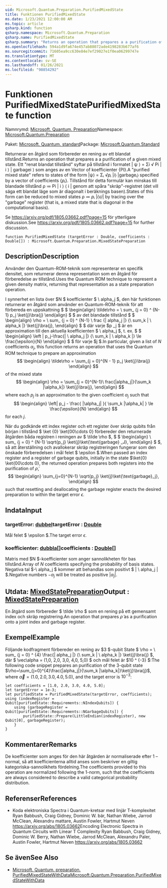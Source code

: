 ```yaml
---
uid: Microsoft.Quantum.Preparation.PurifiedMixedState
title: Funktionen PurifiedMixedState
ms.date: 1/23/2021 12:00:00 AM
ms.topic: article
qsharp.kind: function
qsharp.namespace: Microsoft.Quantum.Preparation
qsharp.name: PurifiedMixedState
qsharp.summary: "Returns an operation that prepares a a purification of a given mixed state.\rA \"purified mixed state\" refers to states of the form |ψ⟩ = Σᵢ √\U0001D45Dᵢ |\U0001D456⟩ |garbageᵢ⟩ specified by a vector of\rcoefficients {\U0001D45Dᵢ}. States of this form can be reduced to mixed states ρ ≔ \U0001D45Dᵢ |\U0001D456⟩⟨\U0001D456| by tracing over the \"garbage\"\rregister (that is, a mixed state that is diagonal in the computational basis).\r\rSee https://arxiv.org/pdf/1805.03662.pdf?page=15 for further discussion."
ms.openlocfilehash: 594a1d9fa674e457ab88072ade4198283b677af6
ms.sourcegitcommit: 71605ea9cc630e84e7ef29027e1f0ea06299747e
ms.translationtype: MT
ms.contentlocale: sv-SE
ms.lasthandoff: 01/26/2021
ms.locfileid: "98854292"
---
```

# <a name="purifiedmixedstate-function"></a><span data-ttu-id="e88ef-102">Funktionen PurifiedMixedState</span><span class="sxs-lookup"><span data-stu-id="e88ef-102">PurifiedMixedState function</span></span>

<span data-ttu-id="e88ef-103">Namnrymd: [Microsoft. Quantum. Preparation](xref:Microsoft.Quantum.Preparation)</span><span class="sxs-lookup"><span data-stu-id="e88ef-103">Namespace: [Microsoft.Quantum.Preparation](xref:Microsoft.Quantum.Preparation)</span></span>

<span data-ttu-id="e88ef-104">Paket: [Microsoft. Quantum. standard](https://nuget.org/packages/Microsoft.Quantum.Standard)</span><span class="sxs-lookup"><span data-stu-id="e88ef-104">Package: [Microsoft.Quantum.Standard](https://nuget.org/packages/Microsoft.Quantum.Standard)</span></span>


<span data-ttu-id="e88ef-105">Returnerar en åtgärd som förbereder en rening av ett blandat tillstånd.</span><span class="sxs-lookup"><span data-stu-id="e88ef-105">Returns an operation that prepares a a purification of a given mixed state.</span></span>
<span data-ttu-id="e88ef-106">Ett "renat blandat tillstånd" syftar på tillstånd i formatet | ψ ⟩ = Σi √ Pi | i ⟩ | garbagei ⟩ som anges av en Vector of koefficienter {PI}.</span><span class="sxs-lookup"><span data-stu-id="e88ef-106">A "purified mixed state" refers to states of the form |ψ⟩ = Σᵢ √𝑝ᵢ |𝑖⟩ |garbageᵢ⟩ specified by a vector of coefficients {𝑝ᵢ}.</span></span> <span data-ttu-id="e88ef-107">Tillstånd för detta formulär kan minskas till blandade tillstånd ρ ≔ Pi | i ⟩ ⟨ i | genom att spåra "skräp"-registret (det vill säga ett blandat läge som är diagonalt i beräknings basen).</span><span class="sxs-lookup"><span data-stu-id="e88ef-107">States of this form can be reduced to mixed states ρ ≔ 𝑝ᵢ |𝑖⟩⟨𝑖| by tracing over the "garbage" register (that is, a mixed state that is diagonal in the computational basis).</span></span>

<span data-ttu-id="e88ef-108">Se https://arxiv.org/pdf/1805.03662.pdf?page=15 för ytterligare diskussion.</span><span class="sxs-lookup"><span data-stu-id="e88ef-108">See https://arxiv.org/pdf/1805.03662.pdf?page=15 for further discussion.</span></span>

```qsharp
function PurifiedMixedState (targetError : Double, coefficients : Double[]) : Microsoft.Quantum.Preparation.MixedStatePreparation
```


## <a name="description"></a><span data-ttu-id="e88ef-109">Description</span><span class="sxs-lookup"><span data-stu-id="e88ef-109">Description</span></span>

<span data-ttu-id="e88ef-110">Använder den Quantum-ROM-teknik som representerar en specifik densitet, som returnerar denna representation som en åtgärd för förberedelse av tillstånd.</span><span class="sxs-lookup"><span data-stu-id="e88ef-110">Uses the Quantum ROM technique to represent a given density matrix, returning that representation as a state preparation operation.</span></span>

<span data-ttu-id="e88ef-111">I synnerhet en lista över $N $ koefficienter $ \ alpha_j $, den här funktionen returnerar en åtgärd som använder en Quantum-ROM-teknik för att förbereda en uppskattning $ $ \begin{align} \tilde\rho = \ sum_ {j = 0} ^ {N-1} p_j \ket{j}\bra{j} \end{align} $ $ av det blandade tillstånd $ $ \begin{align} \rho = \ sum_ {j = 0} ^ {N-1} \ frac {| alpha_j |} {\ sum_k | \ alpha_k |} \ket{j}\bra{j}, \end{align} $ $ där varje $p _j $ är en approximation till den aktuella koefficienten $ \ alpha_j $, t. ex. $ $ \begin{align} \left | p_j-\frac{| \ alpha_j |} {\ sum_k | \ alpha_k |} \le \frac{\epsilon}{N} \end{align} $ $ för varje $j $.</span><span class="sxs-lookup"><span data-stu-id="e88ef-111">In particular, given a list of $N$ coefficients $\alpha_j$, this function returns an operation that uses the Quantum ROM technique to prepare an approximation $$ \begin{align} \tilde\rho = \sum_{j = 0}^{N - 1} p_j \ket{j}\bra{j} \end{align} $$ of the mixed state $$ \begin{align} \rho = \sum_{j = 0}^{N-1}\ frac{|alpha_j|}{\sum_k |\alpha_k|} \ket{j}\bra{j}, \end{align} $$ where each $p_j$ is an approximation to the given coefficient $\alpha_j$ such that $$ \begin{align} \left| p_j - \frac{ |\alpha_j| }{ \sum_k |\alpha_k| } \le \frac{\epsilon}{N} \end{align} $$ for each $j$.</span></span>

<span data-ttu-id="e88ef-112">När du godkände ett index register och ett register över skräp qubits från början i tillstånd $ \ket {0} \ket{00\cdots 0} förbereder den returnerade åtgärden båda registren i reningen av $ \tilde \rho $, $ $ \begin{align} \ sum_ {j = 0} ^ {N-1} \sqrt{p_j} \ket{j}\ket{\text{garbage} _J}, \end{align} $ $, så att återställning och avallokerar skräp registreringen fungerar som den önskade förberedelsen i mål felet $ \epsilon $.</span><span class="sxs-lookup"><span data-stu-id="e88ef-112">When passed an index register and a register of garbage qubits, initially in the state $\ket{0} \ket{00\cdots 0}, the returned operation prepares both registers into the purification of $\tilde \rho$, $$ \begin{align} \sum_{j=0}^{N-1} \sqrt{p_j} \ket{j}\ket{\text{garbage}_j}, \end{align} $$ such that resetting and deallocating the garbage register enacts the desired preparation to within the target error $\epsilon$.</span></span>

## <a name="input"></a><span data-ttu-id="e88ef-113">Indata</span><span class="sxs-lookup"><span data-stu-id="e88ef-113">Input</span></span>

### <a name="targeterror--double"></a><span data-ttu-id="e88ef-114">targetError: [dubbel](xref:microsoft.quantum.lang-ref.double)</span><span class="sxs-lookup"><span data-stu-id="e88ef-114">targetError : [Double](xref:microsoft.quantum.lang-ref.double)</span></span>

<span data-ttu-id="e88ef-115">Mål felet $ \epsilon $.</span><span class="sxs-lookup"><span data-stu-id="e88ef-115">The target error $\epsilon$.</span></span>


### <a name="coefficients--double"></a><span data-ttu-id="e88ef-116">koefficienter: [dubbla](xref:microsoft.quantum.lang-ref.double)[]</span><span class="sxs-lookup"><span data-stu-id="e88ef-116">coefficients : [Double](xref:microsoft.quantum.lang-ref.double)[]</span></span>

<span data-ttu-id="e88ef-117">Matris med $N $-koefficienter som anger sannolikheten för bas tillstånd.</span><span class="sxs-lookup"><span data-stu-id="e88ef-117">Array of $N$ coefficients specifying the probability of basis states.</span></span>
<span data-ttu-id="e88ef-118">Negativa tal $-\ alpha_j $ kommer att behandlas som positivt $ | \ alpha_j | $.</span><span class="sxs-lookup"><span data-stu-id="e88ef-118">Negative numbers $-\alpha_j$ will be treated as positive $|\alpha_j|$.</span></span>



## <a name="output--mixedstatepreparation"></a><span data-ttu-id="e88ef-119">Utdata: [MixedStatePreparation](xref:Microsoft.Quantum.Preparation.MixedStatePreparation)</span><span class="sxs-lookup"><span data-stu-id="e88ef-119">Output : [MixedStatePreparation](xref:Microsoft.Quantum.Preparation.MixedStatePreparation)</span></span>

<span data-ttu-id="e88ef-120">En åtgärd som förbereder $ \tilde \rho $ som en rening på ett gemensamt index och skräp registrering.</span><span class="sxs-lookup"><span data-stu-id="e88ef-120">An operation that prepares $\tilde \rho$ as a purification onto a joint index and garbage register.</span></span>

## <a name="example"></a><span data-ttu-id="e88ef-121">Exempel</span><span class="sxs-lookup"><span data-stu-id="e88ef-121">Example</span></span>

<span data-ttu-id="e88ef-122">Följande kodfragment förbereder en rening av $3 $-qubit State $ \rho = \ sum_ {j = 0} ^ {4} \frac{| alpha_j |} {\ sum_k | \ alpha_k |} \ket{j}\bra{j} $, där $ \vec\alpha = (1,0, 2,0, 3,0, 4,0, 5,0) $ och mål felet är $10 ^ {-3} $:</span><span class="sxs-lookup"><span data-stu-id="e88ef-122">The following code snippet prepares an purification of the $3$-qubit state $\rho=\sum_{j=0}^{4}\frac{|alpha_j|}{\sum_k |\alpha_k|}\ket{j}\bra{j}$, where $\vec\alpha=(1.0, 2.0, 3.0, 4.0, 5.0)$, and the target error is $10^{-3}$:</span></span>

```qsharp
let coefficients = [1.0, 2.0, 3.0, 4.0, 5.0];
let targetError = 1e-3;
let purifiedState = PurifiedMixedState(targetError, coefficients);
using (indexRegister = Qubit[purifiedState::Requirements::NIndexQubits]) {
    using (garbageRegister = Qubit[purifiedState::Requirements::NGarbageQubits]) {
        purifiedState::Prepare(LittleEndian(indexRegister), new Qubit[0], garbageRegister);
    }
}
```

## <a name="remarks"></a><span data-ttu-id="e88ef-123">Kommentarer</span><span class="sxs-lookup"><span data-stu-id="e88ef-123">Remarks</span></span>

<span data-ttu-id="e88ef-124">De koefficienter som anges för den här åtgärden är normaliserade efter 1 – normal, så att koefficienterna alltid anses som beskriver en giltig kategoriska-sannolikhets fördelning.</span><span class="sxs-lookup"><span data-stu-id="e88ef-124">The coefficients provided to this operation are normalized following the 1-norm, such that the coefficients are always considered to describe a valid categorical probability distribution.</span></span>

## <a name="references"></a><span data-ttu-id="e88ef-125">Referenser</span><span class="sxs-lookup"><span data-stu-id="e88ef-125">References</span></span>

- <span data-ttu-id="e88ef-126">Koda elektroniska Spectra i Quantum-kretsar med linjär T-komplexitet Ryan Babbush, Craig Gidney, Dominic W. bär, Nathan Wiebe, Jarrod McClean, Alexandru mattare, Austin Fowler, Hartmut Neven https://arxiv.org/abs/1805.03662</span><span class="sxs-lookup"><span data-stu-id="e88ef-126">Encoding Electronic Spectra in Quantum Circuits with Linear T Complexity Ryan Babbush, Craig Gidney, Dominic W. Berry, Nathan Wiebe, Jarrod McClean, Alexandru Paler, Austin Fowler, Hartmut Neven https://arxiv.org/abs/1805.03662</span></span>

## <a name="see-also"></a><span data-ttu-id="e88ef-127">Se även</span><span class="sxs-lookup"><span data-stu-id="e88ef-127">See Also</span></span>

- [<span data-ttu-id="e88ef-128">Microsoft. Quantum. preparation. PurifiedMixedStateWithData</span><span class="sxs-lookup"><span data-stu-id="e88ef-128">Microsoft.Quantum.Preparation.PurifiedMixedStateWithData</span></span>](xref:Microsoft.Quantum.Preparation.PurifiedMixedStateWithData)